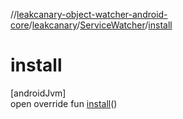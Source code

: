 //[leakcanary-object-watcher-android-core](../../../index.md)/[leakcanary](../index.md)/[ServiceWatcher](index.md)/[install](install.md)

# install

[androidJvm]\
open override fun [install](install.md)()
